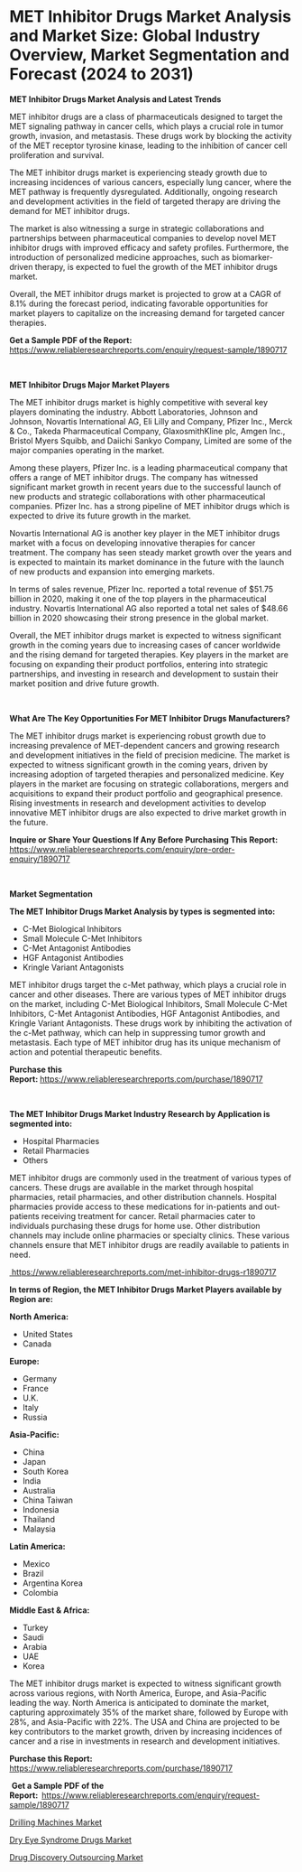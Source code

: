 <p><h1>MET Inhibitor Drugs Market Analysis and Market Size: Global Industry Overview, Market Segmentation and Forecast (2024 to 2031)</h1></p><p><strong>MET Inhibitor Drugs Market Analysis and Latest Trends</strong></p>
<p><p>MET inhibitor drugs are a class of pharmaceuticals designed to target the MET signaling pathway in cancer cells, which plays a crucial role in tumor growth, invasion, and metastasis. These drugs work by blocking the activity of the MET receptor tyrosine kinase, leading to the inhibition of cancer cell proliferation and survival.</p><p>The MET inhibitor drugs market is experiencing steady growth due to increasing incidences of various cancers, especially lung cancer, where the MET pathway is frequently dysregulated. Additionally, ongoing research and development activities in the field of targeted therapy are driving the demand for MET inhibitor drugs.</p><p>The market is also witnessing a surge in strategic collaborations and partnerships between pharmaceutical companies to develop novel MET inhibitor drugs with improved efficacy and safety profiles. Furthermore, the introduction of personalized medicine approaches, such as biomarker-driven therapy, is expected to fuel the growth of the MET inhibitor drugs market.</p><p>Overall, the MET inhibitor drugs market is projected to grow at a CAGR of 8.1% during the forecast period, indicating favorable opportunities for market players to capitalize on the increasing demand for targeted cancer therapies.</p></p>
<p><strong>Get a Sample PDF of the Report:&nbsp;</strong> <a href="https://www.reliableresearchreports.com/enquiry/request-sample/1890717">https://www.reliableresearchreports.com/enquiry/request-sample/1890717</a></p>
<p>&nbsp;</p>
<p><strong>MET Inhibitor Drugs Major Market Players</strong></p>
<p><p>The MET inhibitor drugs market is highly competitive with several key players dominating the industry. Abbott Laboratories, Johnson and Johnson, Novartis International AG, Eli Lilly and Company, Pfizer Inc., Merck & Co., Takeda Pharmaceutical Company, GlaxosmithKline plc, Amgen Inc., Bristol Myers Squibb, and Daiichi Sankyo Company, Limited are some of the major companies operating in the market.</p><p>Among these players, Pfizer Inc. is a leading pharmaceutical company that offers a range of MET inhibitor drugs. The company has witnessed significant market growth in recent years due to the successful launch of new products and strategic collaborations with other pharmaceutical companies. Pfizer Inc. has a strong pipeline of MET inhibitor drugs which is expected to drive its future growth in the market.</p><p>Novartis International AG is another key player in the MET inhibitor drugs market with a focus on developing innovative therapies for cancer treatment. The company has seen steady market growth over the years and is expected to maintain its market dominance in the future with the launch of new products and expansion into emerging markets.</p><p>In terms of sales revenue, Pfizer Inc. reported a total revenue of $51.75 billion in 2020, making it one of the top players in the pharmaceutical industry. Novartis International AG also reported a total net sales of $48.66 billion in 2020 showcasing their strong presence in the global market.</p><p>Overall, the MET inhibitor drugs market is expected to witness significant growth in the coming years due to increasing cases of cancer worldwide and the rising demand for targeted therapies. Key players in the market are focusing on expanding their product portfolios, entering into strategic partnerships, and investing in research and development to sustain their market position and drive future growth.</p></p>
<p>&nbsp;</p>
<p><strong>What Are The Key Opportunities For MET Inhibitor Drugs Manufacturers?</strong></p>
<p><p>The MET inhibitor drugs market is experiencing robust growth due to increasing prevalence of MET-dependent cancers and growing research and development initiatives in the field of precision medicine. The market is expected to witness significant growth in the coming years, driven by increasing adoption of targeted therapies and personalized medicine. Key players in the market are focusing on strategic collaborations, mergers and acquisitions to expand their product portfolio and geographical presence. Rising investments in research and development activities to develop innovative MET inhibitor drugs are also expected to drive market growth in the future.</p></p>
<p><strong>Inquire or Share Your Questions If Any Before Purchasing This Report:</strong> <a href="https://www.reliableresearchreports.com/enquiry/pre-order-enquiry/1890717">https://www.reliableresearchreports.com/enquiry/pre-order-enquiry/1890717</a></p>
<p>&nbsp;</p>
<p><strong>Market Segmentation</strong></p>
<p><strong>The MET Inhibitor Drugs Market Analysis by types is segmented into:</strong></p>
<p><ul><li>C-Met Biological Inhibitors</li><li>Small Molecule C-Met Inhibitors</li><li>C-Met Antagonist Antibodies</li><li>HGF Antagonist Antibodies</li><li>Kringle Variant Antagonists</li></ul></p>
<p><p>MET inhibitor drugs target the c-Met pathway, which plays a crucial role in cancer and other diseases. There are various types of MET inhibitor drugs on the market, including C-Met Biological Inhibitors, Small Molecule C-Met Inhibitors, C-Met Antagonist Antibodies, HGF Antagonist Antibodies, and Kringle Variant Antagonists. These drugs work by inhibiting the activation of the c-Met pathway, which can help in suppressing tumor growth and metastasis. Each type of MET inhibitor drug has its unique mechanism of action and potential therapeutic benefits.</p></p>
<p><strong>Purchase this Report:&nbsp;</strong><a href="https://www.reliableresearchreports.com/purchase/1890717">https://www.reliableresearchreports.com/purchase/1890717</a></p>
<p>&nbsp;</p>
<p><strong>The MET Inhibitor Drugs Market Industry Research by Application is segmented into:</strong></p>
<p><ul><li>Hospital Pharmacies</li><li>Retail Pharmacies</li><li>Others</li></ul></p>
<p><p>MET inhibitor drugs are commonly used in the treatment of various types of cancers. These drugs are available in the market through hospital pharmacies, retail pharmacies, and other distribution channels. Hospital pharmacies provide access to these medications for in-patients and out-patients receiving treatment for cancer. Retail pharmacies cater to individuals purchasing these drugs for home use. Other distribution channels may include online pharmacies or specialty clinics. These various channels ensure that MET inhibitor drugs are readily available to patients in need.</p></p>
<p><a href="https://www.reliableresearchreports.com/met-inhibitor-drugs-r1890717">&nbsp;https://www.reliableresearchreports.com/met-inhibitor-drugs-r1890717</a></p>
<p><strong>In terms of Region, the MET Inhibitor Drugs Market Players available by Region are:</strong></p>
<p>
    <p> <strong> North America: </strong>
        <ul>
            <li>United States</li>
            <li>Canada</li>
        </ul>
        </p> 
    <p> <strong> Europe: </strong>
        <ul>
            <li>Germany</li>
            <li>France</li>
            <li>U.K.</li>
            <li>Italy</li>
            <li>Russia</li>
        </ul>
        </p> 
    <p> <strong> Asia-Pacific: </strong>
        <ul>
            <li>China</li>
            <li>Japan</li>
            <li>South Korea</li>
            <li>India</li>
            <li>Australia</li>
            <li>China Taiwan</li>
            <li>Indonesia</li>
            <li>Thailand</li>
            <li>Malaysia</li>
        </ul>
        </p> 
    <p> <strong> Latin America: </strong>
        <ul>
            <li>Mexico</li>
            <li>Brazil</li>
            <li>Argentina Korea</li>
            <li>Colombia</li>
        </ul>
        </p> 
    <p> <strong> Middle East & Africa: </strong>
        <ul>
            <li>Turkey</li>
            <li>Saudi</li>
            <li>Arabia</li>
            <li>UAE</li>
            <li>Korea</li>
        </ul>
    </p>
    </p>
<p><p>The MET inhibitor drugs market is expected to witness significant growth across various regions, with North America, Europe, and Asia-Pacific leading the way. North America is anticipated to dominate the market, capturing approximately 35% of the market share, followed by Europe with 28%, and Asia-Pacific with 22%. The USA and China are projected to be key contributors to the market growth, driven by increasing incidences of cancer and a rise in investments in research and development initiatives.</p></p>
<p><strong>Purchase this Report: </strong><a href="https://www.reliableresearchreports.com/purchase/1890717">https://www.reliableresearchreports.com/purchase/1890717</a></p>
<p>&nbsp;<strong>Get a Sample PDF of the Report:&nbsp;&nbsp;</strong><a href="https://www.reliableresearchreports.com/enquiry/request-sample/1890717">https://www.reliableresearchreports.com/enquiry/request-sample/1890717</a></p>
<p><strong></strong></p>
<p><p><a href="https://github.com/aafbctfl75/Market-Research-Report-List-1/blob/main/drilling-machines-market.md">Drilling Machines Market</a></p><p><a href="https://github.com/ayamsauke86/Market-Research-Report-List-1/blob/main/dry-eye-syndrome-drugs-market.md">Dry Eye Syndrome Drugs Market</a></p><p><a href="https://github.com/airdrophunter675/Market-Research-Report-List-1/blob/main/drug-discovery-outsourcing-market.md">Drug Discovery Outsourcing Market</a></p></p>